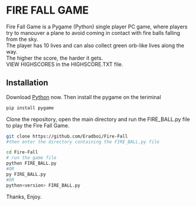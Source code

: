 # FIRE FALL GAME

Fire Fall Game is a Pygame (Python) single player PC game, where players try to manouver a plane to avoid coming in contact with fire balls falling from the sky.<br>
The player has 10 lives and can also collect green orb-like lives along the way.<br>
The higher the score, the harder it gets.<br>
VIEW HIGHSCORES in the HIGHSCORE.TXT file.

## Installation
Download [Python](https://www.python.org/downloads/) now.
Then install the pygame on the teriminal

```bash
pip install pygame
```

Clone the repository, open the main directory and run the FIRE_BALL.py file to play the Fire Fall Game.
```bash
git clone https://github.com/Eradboi/Fire-Fall
#then enter the directory containing the FIRE_BALL.py file

cd Fire-Fall
# run the game file
python FIRE_BALL.py
#OR
py FIRE_BALL.py
#OR
python<version> FIRE_BALL.py
```

Thanks, Enjoy.

